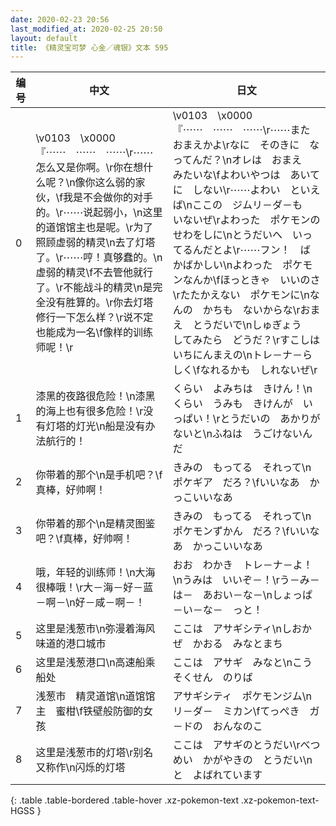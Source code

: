```yaml
---
date: 2020-02-23 20:56
last_modified_at: 2020-02-25 20:50
layout: default
title: 《精灵宝可梦 心金／魂银》文本 595
---
```

| 编号 | 中文 | 日文 |
| ---- | ---- | ---- |
| 0 | \v0103　\x0000『⋯⋯　⋯⋯　⋯⋯\r⋯⋯怎么又是你啊。\r你在想什么呢？\n像你这么弱的家伙，\f我是不会做你的对手的。\r⋯⋯说起弱小，\n这里的道馆馆主也是呢。\r为了照顾虚弱的精灵\n去了灯塔了。\r⋯⋯哼！真够蠢的。\n虚弱的精灵\f不去管他就行了。\r不能战斗的精灵\n是完全没有胜算的。\r你去灯塔修行一下怎么样？\r说不定也能成为一名\f像样的训练师呢！\r | \v0103　\x0000『⋯⋯　⋯⋯　⋯⋯\r⋯⋯また　おまえかよ\rなに　そのきに　なってんだ？\nオレは　おまえ　みたいな\fよわいやつは　あいてに　しない\r⋯⋯よわい　といえば\nここの　ジムリ－ダ－も　いないぜ\rよわった　ポケモンの　せわをしに\nとうだいへ　いってるんだとよ\r⋯⋯フン！　ばかばかしい\nよわった　ポケモンなんか\fほっときゃ　いいのさ\rたたかえない　ポケモンに\nなんの　かちも　ないからな\rおまえ　とうだいで\nしゅぎょう　してみたら　どうだ？\rすこしは　いちにんまえの\nトレ－ナ－らしく\fなれるかも　しれないぜ\r |
| 1 | 漆黑的夜路很危险！\n漆黑的海上也有很多危险！\r没有灯塔的灯光\n船是没有办法航行的！ | くらい　よみちは　きけん！\nくらい　うみも　きけんが　いっぱい！\rとうだいの　あかりが　ないと\nふねは　うごけないんだ |
| 2 | 你带着的那个\n是手机吧？\f真棒，好帅啊！ | きみの　もってる　それって\nポケギア　だろ？\fいいなあ　かっこいいなあ |
| 3 | 你带着的那个\n是精灵图鉴吧？\f真棒，好帅啊！ | きみの　もってる　それって\nポケモンずかん　だろ？\fいいなあ　かっこいいなあ |
| 4 | 哦，年轻的训练师！\n大海很棒哦！\r大－海－好－蓝－啊－\n好－咸－啊－！ | おお　わかき　トレ－ナ－よ！\nうみは　いいぞ－！\rう－み－は－　あおい－な－\nしょっぱ－い－な－　っと！ |
| 5 | 这里是浅葱市\n弥漫着海风味道的港口城市 | ここは　アサギシティ\nしおかぜ　かおる　みなとまち |
| 6 | 这里是浅葱港口\n高速船乘船处 | ここは　アサギ　みなと\nこうそくせん　のりば |
| 7 | 浅葱市　精灵道馆\n道馆馆主　蜜柑\f铁壁般防御的女孩 | アサギシティ　ポケモンジム\nリ－ダ－　ミカン\fてっぺき　ガ－ドの　おんなのこ |
| 8 | 这里是浅葱市的灯塔\r别名又称作\n闪烁的灯塔 | ここは　アサギのとうだい\rべつめい　かがやきの　とうだい\nと　よばれています |
{: .table .table-bordered .table-hover .xz-pokemon-text .xz-pokemon-text-HGSS }